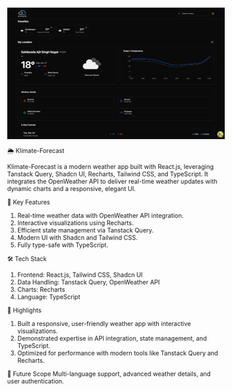 ![Project Preview](public/img_readme.png)

🌦️ Klimate-Forecast

Klimate-Forecast is a modern weather app built with React.js, leveraging Tanstack Query, Shadcn UI, Recharts, Tailwind CSS, and TypeScript. It integrates the OpenWeather API to deliver real-time weather updates with dynamic charts and a responsive, elegant UI.

🔑 Key Features
1. Real-time weather data with OpenWeather API integration.
2. Interactive visualizations using Recharts.
3. Efficient state management via Tanstack Query.
4. Modern UI with Shadcn and Tailwind CSS.
5. Fully type-safe with TypeScript.

🛠️ Tech Stack
1. Frontend: React.js, Tailwind CSS, Shadcn UI
2. Data Handling: Tanstack Query, OpenWeather API
3. Charts: Recharts
4. Language: TypeScript

🎯 Highlights
1. Built a responsive, user-friendly weather app with interactive visualizations.
2. Demonstrated expertise in API integration, state management, and TypeScript.
3. Optimized for performance with modern tools like Tanstack Query and Recharts.

🚀 Future Scope
Multi-language support, advanced weather details, and user authentication.